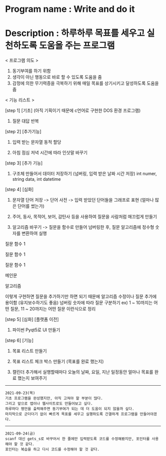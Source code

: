 # Program name : Write and do it

# Description : 하루하루 목표를 세우고 실천하도록 도움을 주는 프로그램

 < 프로그램 의도 > 
 1. 동기부여를 하기 위함
 2. 생각이 아닌 행동으로 바로 할 수 있도록 도움을 줌
 3. 감정에 의한 무기력증을 극복하기 위해 매일 목표를 상기시키고 달성하도록 도움을 줌

 < 기능 리스트 >

   [step 1] [기초]
 (아직 기획이기 때문에 c언어로 구현한 DOS 환경 프로그램)
 1. 질문 대답 반복

   [step 2] [추가기능]

 1. 입력 받는 문자열 동적 할당

 2. 아침 점심 저녁 시간에 따라 인삿말 바꾸기

   [step 3] [추가 기능]

 1. 구조체 만들어서 데이터 저장하기 (넘버링, 입력 받은 날짜 시간 저장) int numer, string data, int datetime 

   [step 4] [심화]

 1. 문자열 단어 저장 -> 단어 사전 -> 입력 받았던 단어들을 그래프로 표현 (얼마나 많은 단어를 썼는가)

 2. 주어, 동사, 목적어, 보어, 감탄사 등을 사용하여 질문을 사람처럼 매끄럽게 만들기

 3. 알고리즘 바꾸기 -> 질문을 함수로 만들어 넘버링한 후, 질문 알고리즘에 정수형 숫자를 변환하여 실행

   질문 함수 1
   
   질문 함수 1
   
   질문 함수 1
   
   메인문
   
   알고리즘
   
     
     
   이렇게 구현하면 질문을 추가하기만 하면 되기 때문에 알고리즘 수정이나 질문 추가에 용이함 (유지보수하기도 좋음)
   넘버링 숫자에 따라 질문 구분하기 ex) 1 ~ 10까지는 어떤 질문, 11 ~ 20까지는 어떤 질문 이런식으로 정리



   [step 5] [심화] [플랫폼 이전]

 1. 파이썬 Pyqt5로 UI 만들기

   [step 6] [기능]

 1. 목표 리스트 만들기

 2. 목표 리스트 체크 박스 만들기 (목표를 완료 했는지)

 3. 캘린더 추가해서 실행할때마다 오늘의 날짜, 요일, 지난 일정동안 얼마나 목표를 완료 했는지 보여주기



------------------------------------------------------------------------------------------------------------------
    2021-09-23(목)
    기초 프로그램을 완성했지만, 아직 고쳐야 할 부분이 많다.
    그리고 앞으로 앱이나 웹사이트로도 만들어보고 싶다.
    하루마다 명언을 출력해주면 동기부여가 되는 데 더 도움이 되지 않을까 싶다.
    마지막으로 군더더기 없이 빠르게 목표를 세우고 실행하도록 간결하게 프로그램을 만들어야겠다.
    
------------------------------------------------------------------------------------------------------------------
    2021-09-24(금)
    scanf 대신 gets_s로 바꾸어서 한 줄에만 입력받도록 코드를 수정해봤지만, 포인터를 사용해야 할 것 같다.
    포인터는 복습을 하고 다시 코드를 수정해야 할 것 같다.



